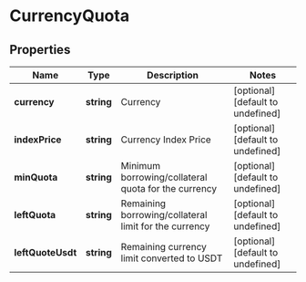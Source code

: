 # CurrencyQuota

## Properties

Name | Type | Description | Notes
------------ | ------------- | ------------- | -------------
**currency** | **string** | Currency | [optional] [default to undefined]
**indexPrice** | **string** | Currency Index Price | [optional] [default to undefined]
**minQuota** | **string** | Minimum borrowing/collateral quota for the currency | [optional] [default to undefined]
**leftQuota** | **string** | Remaining borrowing/collateral limit for the currency | [optional] [default to undefined]
**leftQuoteUsdt** | **string** | Remaining currency limit converted to USDT | [optional] [default to undefined]

